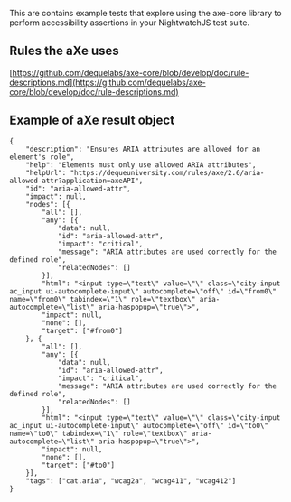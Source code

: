 This are contains example tests that explore using the axe-core library to perform accessibility assertions in your NightwatchJS test suite.

## Rules the aXe uses

[https://github.com/dequelabs/axe-core/blob/develop/doc/rule-descriptions.md](https://github.com/dequelabs/axe-core/blob/develop/doc/rule-descriptions.md)

## Example of aXe result object

```
{
    "description": "Ensures ARIA attributes are allowed for an element's role",
    "help": "Elements must only use allowed ARIA attributes",
    "helpUrl": "https://dequeuniversity.com/rules/axe/2.6/aria-allowed-attr?application=axeAPI",
    "id": "aria-allowed-attr",
    "impact": null,
    "nodes": [{
        "all": [],
        "any": [{
            "data": null,
            "id": "aria-allowed-attr",
            "impact": "critical",
            "message": "ARIA attributes are used correctly for the defined role",
            "relatedNodes": []
        }],
        "html": "<input type=\"text\" value=\"\" class=\"city-input ac_input ui-autocomplete-input\" autocomplete=\"off\" id=\"from0\" name=\"from0\" tabindex=\"1\" role=\"textbox\" aria-autocomplete=\"list\" aria-haspopup=\"true\">",
        "impact": null,
        "none": [],
        "target": ["#from0"]
    }, {
        "all": [],
        "any": [{
            "data": null,
            "id": "aria-allowed-attr",
            "impact": "critical",
            "message": "ARIA attributes are used correctly for the defined role",
            "relatedNodes": []
        }],
        "html": "<input type=\"text\" value=\"\" class=\"city-input ac_input ui-autocomplete-input\" autocomplete=\"off\" id=\"to0\" name=\"to0\" tabindex=\"1\" role=\"textbox\" aria-autocomplete=\"list\" aria-haspopup=\"true\">",
        "impact": null,
        "none": [],
        "target": ["#to0"]
    }],
    "tags": ["cat.aria", "wcag2a", "wcag411", "wcag412"]
}
```